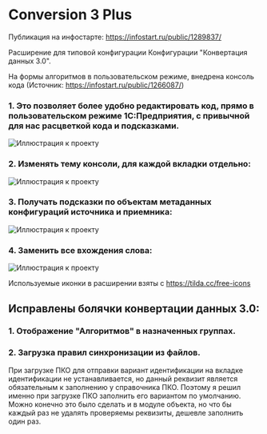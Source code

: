 # Conversion 3 Plus

Публикация на инфостарте: https://infostart.ru/public/1289837/

Расширение для типовой конфигурации Конфигурации "Конвертация данных 3.0".

На формы алгоритмов в пользовательском режиме, внедрена консоль кода (Источник: https://infostart.ru/public/1266087/)

### 1. Это позволяет более удобно редактировать код, прямо в пользовательском режиме 1С:Предприятия, с привычной для нас расцветкой кода и подсказками.

![Иллюстрация к проекту](https://github.com/ViktorErmakov/Conversion3.0.1/raw/master/screenshots/Console.gif) 



### 2. Изменять тему консоли, для каждой вкладки отдельно:

![Иллюстрация к проекту](https://github.com/ViktorErmakov/Conversion3.0.1/raw/master/screenshots/Theme.gif)



### 3. Получать подсказки по объектам метаданных конфигураций источника и приемника:

![Иллюстрация к проекту](https://github.com/ViktorErmakov/Conversion3.0.1/raw/master/screenshots/Meta.gif)


### 4. Заменить все вхождения слова:

![Иллюстрация к проекту](https://github.com/ViktorErmakov/Conversion3.0.1/raw/master/screenshots/Change.gif)


Используемые иконки в расширении взяты с https://tilda.cc/free-icons

## Исправлены болячки конвертации данных 3.0:
### 1. Отображение "Алгоритмов" в назначенных группах.
### 2. Загрузка правил синхронизации из файлов.
При загрузке ПКО для отправки вариант идентификации на вкладке идентификации не устанавливается, 
но данный реквизит является обязательным к заполнению у справочника ПКО. 
Поэтому я решил именно при загрузке ПКО заполнить его вариантом по умолчанию.
Можно конечно это было сделать и в модуле объекта, но что бы каждый раз не удалять проверяемы реквизиты, 
дешевле заполнить один раз.
